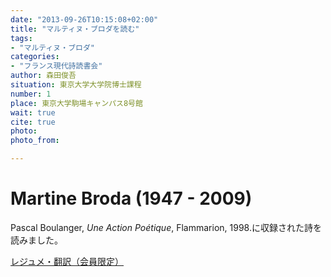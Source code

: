 ```yaml
---
date: "2013-09-26T10:15:08+02:00"
title: "マルティヌ・ブロダを読む"
tags:
- "マルティヌ・ブロダ"
categories:
- "フランス現代詩読書会"
author: 森田俊吾
situation: 東京大学大学院博士課程
number: 1
place: 東京大学駒場キャンパス8号館
wait: true
cite: true
photo:
photo_from:

---
```


# Martine Broda (1947 - 2009)


<!--more-->

Pascal Boulanger, *Une Action Poétique*, Flammarion, 1998.に収録された詩を読みました。



[レジュメ・翻訳（会員限定）](https://groups.google.com/d/msg/poesiecontemporaine/Tca9gpioUzE/x9SvJb9kHQIJ)
